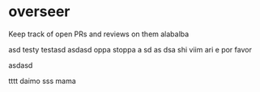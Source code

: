 # overseer
Keep track of open PRs and reviews on them
alabalba

asd
testy testasd
asdasd
oppa stoppa
a
sd
as
dsa
shi viim
ari e
por favor

asdasd

tttt
daimo
sss
mama

